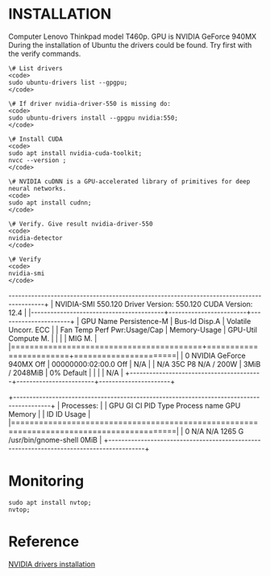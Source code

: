 # INSTALLATION

Computer Lenovo Thinkpad model T460p.
GPU is NVIDIA GeForce 940MX
During the installation of Ubuntu the drivers could be found.
Try first with the verify commands.

    \# List drivers
    <code>
    sudo ubuntu-drivers list --gpgpu;
    </code>

    \# If driver nvidia-driver-550 is missing do:  
    <code>
    sudo ubuntu-drivers install --gpgpu nvidia:550;
    </code>
    
    \# Install CUDA
    <code>
    sudo apt install nvidia-cuda-toolkit; 
    nvcc --version ;
    </code>
    
    \# NVIDIA cuDNN is a GPU-accelerated library of primitives for deep neural networks.
    <code>
    sudo apt install cudnn;
    </code>

    \# Verify. Give result nvidia-driver-550
    <code>
    nvidia-detector
    </code>

    \# Verify
    <code>
    nvidia-smi
    </code>


-----------------------------------------------------------------------------------------+
| NVIDIA-SMI 550.120                Driver Version: 550.120        CUDA Version: 12.4     |
|-----------------------------------------+------------------------+----------------------+
| GPU  Name                 Persistence-M | Bus-Id          Disp.A | Volatile Uncorr. ECC |
| Fan  Temp   Perf          Pwr:Usage/Cap |           Memory-Usage | GPU-Util  Compute M. |
|                                         |                        |               MIG M. |
|=========================================+========================+======================|
|   0  NVIDIA GeForce 940MX           Off |   00000000:02:00.0 Off |                  N/A |
| N/A   35C    P8             N/A /  200W |       3MiB /   2048MiB |      0%      Default |
|                                         |                        |                  N/A |
+-----------------------------------------+------------------------+----------------------+
                                                                                         
+-----------------------------------------------------------------------------------------+
| Processes:                                                                              |
|  GPU   GI   CI        PID   Type   Process name                              GPU Memory |
|        ID   ID                                                               Usage      |
|=========================================================================================|
|    0   N/A  N/A      1265      G   /usr/bin/gnome-shell                            0MiB |
+-----------------------------------------------------------------------------------------+


# Monitoring
    sudo apt install nvtop;
    nvtop;


# Reference

[NVIDIA drivers installation](https://documentation.ubuntu.com/server/how-to/graphics/install-nvidia-drivers/?_gl=1*1pbrw85*_gcl_au*NDcwOTczODIwLjE3MzQ1Mjk5NTM.&_ga=2.268301256.799803517.1734529952-1972945449.1734529952) 